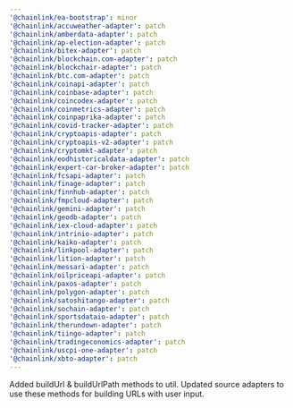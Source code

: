 ```yaml
---
'@chainlink/ea-bootstrap': minor
'@chainlink/accuweather-adapter': patch
'@chainlink/amberdata-adapter': patch
'@chainlink/ap-election-adapter': patch
'@chainlink/bitex-adapter': patch
'@chainlink/blockchain.com-adapter': patch
'@chainlink/blockchair-adapter': patch
'@chainlink/btc.com-adapter': patch
'@chainlink/coinapi-adapter': patch
'@chainlink/coinbase-adapter': patch
'@chainlink/coincodex-adapter': patch
'@chainlink/coinmetrics-adapter': patch
'@chainlink/coinpaprika-adapter': patch
'@chainlink/covid-tracker-adapter': patch
'@chainlink/cryptoapis-adapter': patch
'@chainlink/cryptoapis-v2-adapter': patch
'@chainlink/cryptomkt-adapter': patch
'@chainlink/eodhistoricaldata-adapter': patch
'@chainlink/expert-car-broker-adapter': patch
'@chainlink/fcsapi-adapter': patch
'@chainlink/finage-adapter': patch
'@chainlink/finnhub-adapter': patch
'@chainlink/fmpcloud-adapter': patch
'@chainlink/gemini-adapter': patch
'@chainlink/geodb-adapter': patch
'@chainlink/iex-cloud-adapter': patch
'@chainlink/intrinio-adapter': patch
'@chainlink/kaiko-adapter': patch
'@chainlink/linkpool-adapter': patch
'@chainlink/lition-adapter': patch
'@chainlink/messari-adapter': patch
'@chainlink/oilpriceapi-adapter': patch
'@chainlink/paxos-adapter': patch
'@chainlink/polygon-adapter': patch
'@chainlink/satoshitango-adapter': patch
'@chainlink/sochain-adapter': patch
'@chainlink/sportsdataio-adapter': patch
'@chainlink/therundown-adapter': patch
'@chainlink/tiingo-adapter': patch
'@chainlink/tradingeconomics-adapter': patch
'@chainlink/uscpi-one-adapter': patch
'@chainlink/xbto-adapter': patch
---
```


Added buildUrl & buildUrlPath methods to util. Updated source adapters to use these methods for building URLs with user input.
